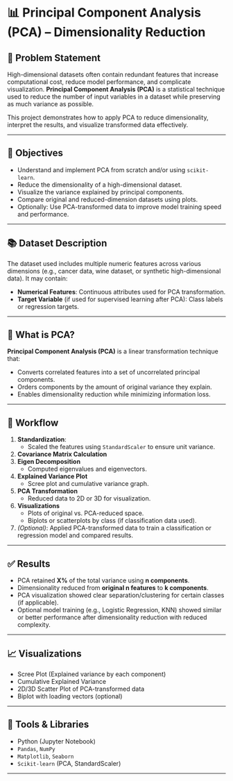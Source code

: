 # 📊 Principal Component Analysis (PCA) – Dimensionality Reduction

## 📌 Problem Statement

High-dimensional datasets often contain redundant features that increase computational cost, reduce model performance, and complicate visualization. **Principal Component Analysis (PCA)** is a statistical technique used to reduce the number of input variables in a dataset while preserving as much variance as possible.

This project demonstrates how to apply PCA to reduce dimensionality, interpret the results, and visualize transformed data effectively.

---

## 🎯 Objectives

- Understand and implement PCA from scratch and/or using `scikit-learn`.
- Reduce the dimensionality of a high-dimensional dataset.
- Visualize the variance explained by principal components.
- Compare original and reduced-dimension datasets using plots.
- Optionally: Use PCA-transformed data to improve model training speed and performance.

---

## 📚 Dataset Description

The dataset used includes multiple numeric features across various dimensions (e.g., cancer data, wine dataset, or synthetic high-dimensional data). It may contain:

- **Numerical Features**: Continuous attributes used for PCA transformation.
- **Target Variable** (if used for supervised learning after PCA): Class labels or regression targets.

---

## 🔬 What is PCA?

**Principal Component Analysis (PCA)** is a linear transformation technique that:

- Converts correlated features into a set of uncorrelated principal components.
- Orders components by the amount of original variance they explain.
- Enables dimensionality reduction while minimizing information loss.

---

## 🧪 Workflow

1. **Standardization**: 
   - Scaled the features using `StandardScaler` to ensure unit variance.
2. **Covariance Matrix Calculation**
3. **Eigen Decomposition**
   - Computed eigenvalues and eigenvectors.
4. **Explained Variance Plot**
   - Scree plot and cumulative variance graph.
5. **PCA Transformation**
   - Reduced data to 2D or 3D for visualization.
6. **Visualizations**
   - Plots of original vs. PCA-reduced space.
   - Biplots or scatterplots by class (if classification data used).
7. *(Optional)*: Applied PCA-transformed data to train a classification or regression model and compared results.

---

## ✅ Results

- PCA retained **X%** of the total variance using **n components**.
- Dimensionality reduced from **original n features** to **k components**.
- PCA visualization showed clear separation/clustering for certain classes (if applicable).
- Optional model training (e.g., Logistic Regression, KNN) showed similar or better performance after dimensionality reduction with reduced complexity.

---

## 📈 Visualizations

- Scree Plot (Explained variance by each component)
- Cumulative Explained Variance
- 2D/3D Scatter Plot of PCA-transformed data
- Biplot with loading vectors (optional)

---

## 🔧 Tools & Libraries

- Python (Jupyter Notebook)
- `Pandas`, `NumPy`
- `Matplotlib`, `Seaborn`
- `Scikit-learn` (PCA, StandardScaler)

---
